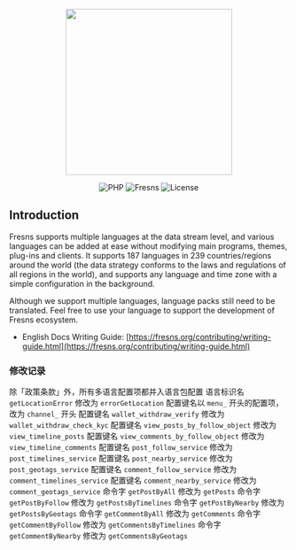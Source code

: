 <p align="center"><a href="https://fresns.org" target="_blank"><img src="https://files.fresns.org/images/logo.png" width="300"></a></p>

<p align="center">
<img src="https://img.shields.io/packagist/dependency-v/fresns/fresns/php" alt="PHP">
<img src="https://img.shields.io/github/v/release/fresns/fresns?color=orange" alt="Fresns">
<img src="https://img.shields.io/github/license/fresns/fresns" alt="License">
</p>

## Introduction

Fresns supports multiple languages at the data stream level, and various languages can be added at ease without modifying main programs, themes, plug-ins and clients. It supports 187 languages in 239 countries/regions around the world (the data strategy conforms to the laws and regulations of all regions in the world), and supports any language and time zone with a simple configuration in the background.

Although we support multiple languages, language packs still need to be translated. Feel free to use your language to support the development of Fresns ecosystem.

- English Docs Writing Guide: [https://fresns.org/contributing/writing-guide.html](https://fresns.org/contributing/writing-guide.html)


### 修改记录

除「政策条款」外，所有多语言配置项都并入语言包配置
语言标识名 `getLocationError` 修改为 `errorGetLocation`
配置键名以 `menu_` 开头的配置项，改为 `channel_` 开头
配置键名 `wallet_withdraw_verify` 修改为 `wallet_withdraw_check_kyc`
配置键名 `view_posts_by_follow_object` 修改为 `view_timeline_posts`
配置键名 `view_comments_by_follow_object` 修改为 `view_timeline_comments`
配置键名 `post_follow_service` 修改为 `post_timelines_service`
配置键名 `post_nearby_service` 修改为 `post_geotags_service`
配置键名 `comment_follow_service` 修改为 `comment_timelines_service`
配置键名 `comment_nearby_service` 修改为 `comment_geotags_service`
命令字 `getPostByAll` 修改为 `getPosts`
命令字 `getPostByFollow` 修改为 `getPostsByTimelines`
命令字 `getPostByNearby` 修改为 `getPostsByGeotags`
命令字 `getCommentByAll` 修改为 `getComments`
命令字 `getCommentByFollow` 修改为 `getCommentsByTimelines`
命令字 `getCommentByNearby` 修改为 `getCommentsByGeotags`